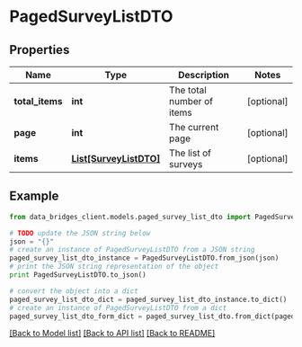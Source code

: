 # PagedSurveyListDTO


## Properties

Name | Type | Description | Notes
------------ | ------------- | ------------- | -------------
**total_items** | **int** | The total number of items | [optional] 
**page** | **int** | The current page | [optional] 
**items** | [**List[SurveyListDTO]**](SurveyListDTO.md) | The list of surveys | [optional] 

## Example

```python
from data_bridges_client.models.paged_survey_list_dto import PagedSurveyListDTO

# TODO update the JSON string below
json = "{}"
# create an instance of PagedSurveyListDTO from a JSON string
paged_survey_list_dto_instance = PagedSurveyListDTO.from_json(json)
# print the JSON string representation of the object
print PagedSurveyListDTO.to_json()

# convert the object into a dict
paged_survey_list_dto_dict = paged_survey_list_dto_instance.to_dict()
# create an instance of PagedSurveyListDTO from a dict
paged_survey_list_dto_form_dict = paged_survey_list_dto.from_dict(paged_survey_list_dto_dict)
```
[[Back to Model list]](../README.md#documentation-for-models) [[Back to API list]](../README.md#documentation-for-api-endpoints) [[Back to README]](../README.md)


